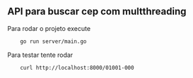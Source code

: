 ## API para buscar cep com multthreading

Para rodar o projeto execute

```sh
    go run server/main.go
```

Para testar tente rodar

```sh
    curl http://localhost:8000/01001-000
```